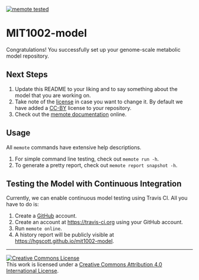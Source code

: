 [![memote tested](https://img.shields.io/badge/memote-tested-blue.svg?style=plastic)](https://hgscott.github.io/mit1002-model)

# MIT1002-model

Congratulations! You successfully set up your genome-scale metabolic model
repository.

## Next Steps

1. Update this README to your liking and to say something about the model that
   you are working on.
2. Take note of the [license](LICENSE) in case you want to change it. By 
default we have added a [CC-BY](https://creativecommons.org/licenses/by/4.0/) license to your repository.
3. Check out the [memote documentation](http://memote.readthedocs.io/) online.

## Usage

All `memote` commands have extensive help descriptions.

1. For simple command line testing, check out `memote run -h`.
2. To generate a pretty report, check out `memote report snapshot -h`.

## Testing the Model with Continuous Integration

Currently, we can enable continuous model testing using Travis CI. All you have
to do is:

1. Create a [GitHub](https://github.com/) account.
2. Create an account at https://travis-ci.org using your GitHub account.
3. Run `memote online`.
4. A history report will be publicly visible at https://hgscott.github.io/mit1002-model.

---

<a rel="license" href="http://creativecommons.org/licenses/by/4.0/"><img alt="Creative Commons License" style="border-width:0" src="https://i.creativecommons.org/l/by/4.0/88x31.png" /></a><br />This work is licensed under a <a rel="license" href="http://creativecommons.org/licenses/by/4.0/">Creative Commons Attribution 4.0 International License</a>.

